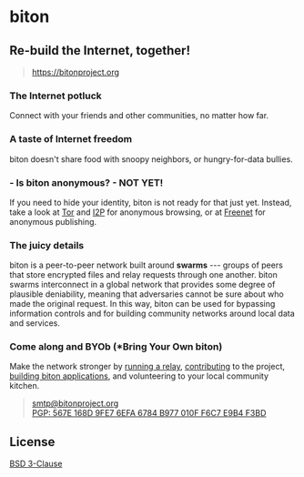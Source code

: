 # biton

## Re-build the Internet, together!
> <https://bitonproject.org>


### The Internet potluck

Connect with your friends and other communities, no matter how far.


### A taste of Internet freedom

biton doesn't share food with snoopy neighbors, or hungry-for-data bullies. 


### - Is biton anonymous? - NOT YET!

If you need to hide your identity, biton is not ready for that just yet. Instead, take a look at
[Tor](https://www.torproject.org/) and [I2P](https://geti2p.net) for anonymous browsing, or at
[Freenet](https://freenetproject.org) for anonymous publishing.


### The juicy details

biton is a peer-to-peer network built around **swarms** --- groups of peers that store encrypted files and relay
requests through one another. biton swarms interconnect in a global network that provides some degree of plausible
deniability, meaning that adversaries cannot be sure about who made the original request. In this way, biton can be used
for bypassing information controls and for building community networks around local data and services.


### Come along and BYOb (*Bring Your Own biton)

Make the network stronger by [running a relay](https://github.com/bitonproject/biton),
[contributing](CONTRIBUTORS.md) to the project,
[building biton applications](https://github.com/bitonproject/js-libp2p-biton-transport), and volunteering to your local
community kitchen.


> smtp@bitonproject.org  
> [PGP: 567E 168D 9FE7 6EFA 6784  B977 010F F6C7 E9B4 F3BD](bitonproject.gpg)


## License
[BSD 3-Clause](LICENSE)
